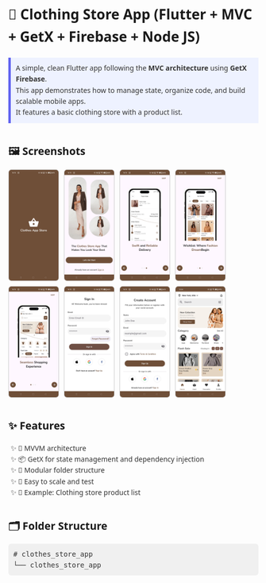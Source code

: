 <!DOCTYPE html>
<html lang="en">
<head>
  <meta charset="UTF-8" />
  <meta name="viewport" content="width=device-width, initial-scale=1.0"/>
</head>
<body style="font-family: 'Segoe UI', sans-serif; background-color: #fdfdfd; color: #333; padding: 20px; line-height: 1.6;">

  <h1 style="color: #1a1a1a;">👕 Clothing Store App (Flutter + MVC + GetX + Firebase + Node JS)</h1>

  <div style="background-color: #eef2ff; padding: 10px; border-left: 5px solid #6366f1; margin: 20px 0;">
    A simple, clean Flutter app following the <strong>MVC architecture</strong> using <strong>GetX</strong> <strong>Firebase</strong>.<br/>
    This app demonstrates how to manage state, organize code, and build scalable mobile apps.<br/>
    It features a basic clothing store with a product list.
  </div>

  <div style="margin-top: 40px;">
    <h2 style="color: #1a1a1a;">🖼️ Screenshots</h2>
    <div style="display: flex; flex-wrap: wrap; gap: 10px; margin-top: 20px;">
      <img src="screenshots/CSA_1.jpg" alt="screenshot 1" style="width: 100px; border-radius: 6px; border: 1px solid #ccc;">
      <img src="screenshots/CSA_2.jpg" alt="screenshot 2" style="width: 100px; border-radius: 6px; border: 1px solid #ccc;">
      <img src="screenshots/CSA_3.1.jpg" alt="screenshot 3.1" style="width: 100px; border-radius: 6px; border: 1px solid #ccc;">
      <img src="screenshots/CSA_3.2.jpg" alt="screenshot 3.2" style="width: 100px; border-radius: 6px; border: 1px solid #ccc;">
      <img src="screenshots/CSA_3.3.jpg" alt="screenshot 3.3" style="width: 100px; border-radius: 6px; border: 1px solid #ccc;">
      <img src="screenshots/CSA_4.jpg" alt="screenshot 4" style="width: 100px; border-radius: 6px; border: 1px solid #ccc;">
      <img src="screenshots/CSA_5.jpg" alt="screenshot 5" style="width: 100px; border-radius: 6px; border: 1px solid #ccc;">
      <img src="screenshots/CSA_6.jpg" alt="screenshot 6" style="width: 100px; border-radius: 6px; border: 1px solid #ccc;">
    </div>
  </div>

  <div style="margin-top: 40px;">
    <h2 style="color: #1a1a1a;">✨ Features</h2>
    <ul style="list-style-type: '✨ '; padding-left: 20px;">
      <li>🔄 MVVM architecture</li>
      <li>📦 GetX for state management and dependency injection</li>
      <li>🧩 Modular folder structure</li>
      <li>🧪 Easy to scale and test</li>
      <li>🧵 Example: Clothing store product list</li>
    </ul>
  </div>

  <div style="margin-top: 40px;">
    <h2 style="color: #1a1a1a;">🗂️ Folder Structure</h2>
    <div style="font-family: monospace; background-color: #f0f0f0; padding: 10px; border-radius: 6px; margin-top: 10px;">
      # clothes_store_app<br/>
      └── clothes_store_app
    </div>
  </div>

</body>
</html>
